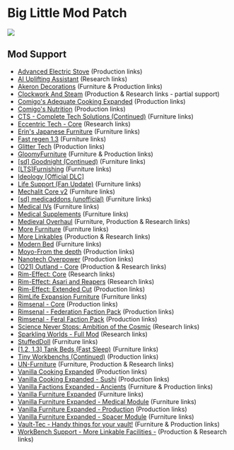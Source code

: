 # Big Little Mod Patch

![](https://github.com/dave40k/Big-Little-Mod-Patch/blob/main/About/Preview.png)

## Mod Support
- [Advanced Electric Stove](https://steamcommunity.com/sharedfiles/filedetails/?id=2054487688) (Production links)
- [AI Uplifting Assistant](https://steamcommunity.com/sharedfiles/filedetails/?id=1227757287) (Research links)
- [Akeron Decorations](https://steamcommunity.com/sharedfiles/filedetails/?id=2755025925) (Furniture & Production links)
- [Clockwork And Steam](https://steamcommunity.com/sharedfiles/filedetails/?id=1736127702) (Production & Research links - partial support)
- [Comigo's Adequate Cooking Expanded](https://steamcommunity.com/sharedfiles/filedetails/?id=2553865508) (Production links)
- [Comigo's Nutrition](https://steamcommunity.com/sharedfiles/filedetails/?id=2546863371) (Production links)
- [CTS - Complete Tech Solutions (Continued)](https://steamcommunity.com/sharedfiles/filedetails/?id=2291310971) (Furniture links)
- [Eccentric Tech - Core](https://steamcommunity.com/sharedfiles/filedetails/?id=2552623545) (Research links)
- [Erin's Japanese Furniture](https://steamcommunity.com/sharedfiles/filedetails/?id=2354938860) (Furniture links)
- [Fast regen 1.3](https://steamcommunity.com/sharedfiles/filedetails/?id=943925765) (Furniture links)
- [Glitter Tech](https://steamcommunity.com/sharedfiles/filedetails/?id=2558099206) (Production links)
- [GloomyFurniture](https://steamcommunity.com/sharedfiles/filedetails/?id=1558635181) (Furniture & Production links)
- [[sd] Goodnight (Continued)](url=https://steamcommunity.com/sharedfiles/filedetails/?id=2019045154) (Furniture links)
- [[LTS]Furnishing](https://steamcommunity.com/sharedfiles/filedetails/?id=2567438519) (Furniture links)
- [Ideology [Official DLC]](https://store.steampowered.com/app/1392840/RimWorld__Ideology/)
- [Life Support (Fan Update)](https://steamcommunity.com/sharedfiles/filedetails/?id=2036610942) (Furniture links)
- [Mechalit Core v2](https://steamcommunity.com/sharedfiles/filedetails/?id=2659987145) (Furniture links)
- [[sd] medicaddons (unofficial)](https://steamcommunity.com/sharedfiles/filedetails/?id=2012914831) (Furniture links)
- [Medical IVs](https://steamcommunity.com/sharedfiles/filedetails/?id=1424438685) (Furniture links)
- [Medical Supplements](https://steamcommunity.com/sharedfiles/filedetails/?id=2195037369) (Furniture links)
- [Medieval Overhaul](https://steamcommunity.com/sharedfiles/filedetails/?id=2553700067) (Furniture, Production & Research links)
- [More Furniture](https://steamcommunity.com/sharedfiles/filedetails/?id=2565302299) (Furniture links)
- [More Linkables](https://steamcommunity.com/sharedfiles/filedetails/?id=1103809207) (Production & Research links)
- [Modern Bed](https://steamcommunity.com/sharedfiles/filedetails/?id=2430249387) (Furniture links)
- [Moyo-From the depth](https://steamcommunity.com/workshop/filedetails/?id=2182305386) (Production links)
- [Nanotech Overpower](https://steamcommunity.com/sharedfiles/filedetails/?id=2547371232) (Production links)
- [[O21] Outland - Core](https://steamcommunity.com/sharedfiles/filedetails/?id=2755501685) (Production & Research links)
- [Rim-Effect: Core](https://steamcommunity.com/sharedfiles/filedetails/?id=2479560240) (Research links)
- [Rim-Effect: Asari and Reapers](https://steamcommunity.com/sharedfiles/filedetails/?id=2651149728) (Research links)
- [Rim-Effect: Extended Cut](https://steamcommunity.com/sharedfiles/filedetails/?id=2479492267) (Production links)
- [RimLife Expansion Furniture](https://steamcommunity.com/sharedfiles/filedetails/?id=2309537905) (Furniture links)
- [Rimsenal - Core](https://steamcommunity.com/sharedfiles/filedetails/?id=725947920) (Production links)
- [Rimsenal - Federation Faction Pack](https://steamcommunity.com/sharedfiles/filedetails/?id=736172213) (Production links)
- [Rimsenal - Feral Faction Pack](https://steamcommunity.com/sharedfiles/filedetails/?id=736207111) (Production links)
- [Science Never Stops: Ambition of the Cosmic](https://steamcommunity.com/sharedfiles/filedetails/?id=1802857253) (Research links)
- [Sparkling Worlds - Full Mod](https://steamcommunity.com/sharedfiles/filedetails/?id=1123043922) (Research links)
- [StuffedDoll](https://steamcommunity.com/sharedfiles/filedetails/?id=1937192602) (Furniture links)
- [[1.2, 1.3] Tank Beds (Fast Sleep)](https://steamcommunity.com/sharedfiles/filedetails/?id=2020858426) (Furniture links)
- [Tiny Workbenchs (Continued)](https://steamcommunity.com/sharedfiles/filedetails/?id=2387981423) (Production links)
- [UN-Furniture](https://steamcommunity.com/sharedfiles/filedetails/?id=2019774854) (Furniture, Production & Research links)
- [Vanilla Cooking Expanded](https://steamcommunity.com/sharedfiles/filedetails/?id=2134308519) (Production links)
- [Vanilla Cooking Expanded - Sushi](https://steamcommunity.com/sharedfiles/filedetails/?id=2158539170) (Production links)
- [Vanilla Factions Expanded - Ancients](https://steamcommunity.com/sharedfiles/filedetails/?id=2654846754) (Furniture & Production links)
- [Vanilla Furniture Expanded](https://steamcommunity.com/sharedfiles/filedetails/?id=1718190143) (Furniture links)
- [Vanilla Furniture Expanded - Medical Module](https://steamcommunity.com/sharedfiles/filedetails/?id=1718191613) (Furniture links)
- [Vanilla Furniture Expanded - Production](https://steamcommunity.com/sharedfiles/filedetails/?id=1880253632) (Production links)
- [Vanilla Furniture Expanded - Spacer Module](https://steamcommunity.com/sharedfiles/filedetails/?id=2028381079) (Furniture links)
- [Vault-Tec - Handy things for your vault!](https://steamcommunity.com/sharedfiles/filedetails/?id=1888778429) (Furniture & Production links)
- [WorkBench Support - More Linkable Facilities -](https://steamcommunity.com/sharedfiles/filedetails/?id=2238610692) (Production & Research links)
